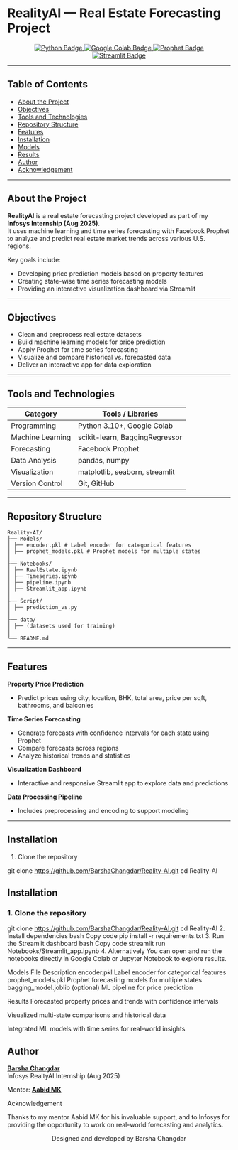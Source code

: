 # RealityAI — Real Estate Forecasting Project


<p align="center">
  <a href="https://www.python.org/">
    <img src="https://img.shields.io/badge/Built%20with-Python-3776AB?logo=python&logoColor=white" alt="Python Badge" />
  </a>
  <a href="https://colab.research.google.com/">
    <img src="https://img.shields.io/badge/Made%20in-Google%20Colab-F9AB00?logo=googlecolab&logoColor=white" alt="Google Colab Badge" />
  </a>
  <a href="https://facebook.github.io/prophet/">
    <img src="https://img.shields.io/badge/Forecasting-Prophet-00BFFF?logo=meta&logoColor=white" alt="Prophet Badge" />
  </a>
  <a href="https://streamlit.io/">
    <img src="https://img.shields.io/badge/App-Streamlit-FF4B4B?logo=streamlit&logoColor=white" alt="Streamlit Badge" />
  </a>
</p>

---

## Table of Contents
- [About the Project](#about-the-project)
- [Objectives](#objectives)
- [Tools and Technologies](#tools-and-technologies)
- [Repository Structure](#repository-structure)
- [Features](#features)
- [Installation](#installation)
- [Models](#models)
- [Results](#results)
- [Author](#author)
- [Acknowledgement](#acknowledgement)

---

## About the Project
**RealityAI** is a real estate forecasting project developed as part of my **Infosys Internship (Aug 2025)**.  
It uses machine learning and time series forecasting with Facebook Prophet to analyze and predict real estate market trends across various U.S. regions.

Key goals include:  
- Developing price prediction models based on property features  
- Creating state-wise time series forecasting models  
- Providing an interactive visualization dashboard via Streamlit  

---

## Objectives
- Clean and preprocess real estate datasets  
- Build machine learning models for price prediction  
- Apply Prophet for time series forecasting  
- Visualize and compare historical vs. forecasted data  
- Deliver an interactive app for data exploration  

---

## Tools and Technologies

| Category        | Tools / Libraries               |
|-----------------|-------------------------------|
| Programming     | Python 3.10+, Google Colab      |
| Machine Learning| scikit-learn, BaggingRegressor |
| Forecasting     | Facebook Prophet               |
| Data Analysis   | pandas, numpy                  |
| Visualization   | matplotlib, seaborn, streamlit |
| Version Control | Git, GitHub                   |

---
## Repository Structure
```
Reality-AI/
├── Models/
│ ├── encoder.pkl # Label encoder for categorical features
│ ├── prophet_models.pkl # Prophet models for multiple states
│
├── Notebooks/
│ ├── RealEstate.ipynb
│ ├── Timeseries.ipynb
│ ├── pipeline.ipynb
│ ├── Streamlit_app.ipynb
│
├── Script/
│ ├── prediction_vs.py
│
├── data/
│ ├── (datasets used for training)
│
└── README.md
```



---

## Features
**Property Price Prediction**  
- Predict prices using city, location, BHK, total area, price per sqft, bathrooms, and balconies  

**Time Series Forecasting**  
- Generate forecasts with confidence intervals for each state using Prophet  
- Compare forecasts across regions  
- Analyze historical trends and statistics  

**Visualization Dashboard**  
- Interactive and responsive Streamlit app to explore data and predictions  

**Data Processing Pipeline**  
- Includes preprocessing and encoding to support modeling  

---

## Installation

1. Clone the repository  

git clone https://github.com/BarshaChangdar/Reality-AI.git
cd Reality-AI


## Installation

### 1. Clone the repository

git clone https://github.com/BarshaChangdar/Reality-AI.git
cd Reality-AI
2. Install dependencies
bash
Copy code
pip install -r requirements.txt
3. Run the Streamlit dashboard
bash
Copy code
streamlit run Notebooks/Streamlit_app.ipynb
4. Alternatively
You can open and run the notebooks directly in Google Colab or Jupyter Notebook to explore results.

Models
File	Description
encoder.pkl	Label encoder for categorical features
prophet_models.pkl	Prophet forecasting models for multiple states
bagging_model.joblib (optional)	ML pipeline for price prediction

Results
Forecasted property prices and trends with confidence intervals

Visualized multi-state comparisons and historical data

Integrated ML models with time series for real-world insights


## Author
**[Barsha Changdar](https://github.com/BarshaChangdar)**  
Infosys RealtyAI Internship (Aug 2025)  

Mentor: **[Aabid MK](https://github.com/AabidMK)**

Acknowledgement

Thanks to my mentor Aabid MK
 for his invaluable support,
and to Infosys for providing the opportunity to work on real-world forecasting and analytics.

<p align="center"> Designed and developed by Barsha Changdar </p> 
